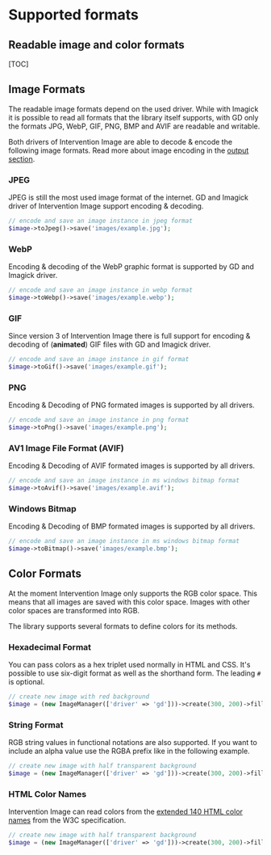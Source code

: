 # Supported formats
## Readable image and color formats

[TOC]

## Image Formats

The readable image formats depend on the used driver. While with Imagick it is
possible to read all formats that the library itself supports, with GD only the
formats JPG, WebP, GIF, PNG, BMP and AVIF are readable and writable.

Both drivers of Intervention Image are able to decode & encode the following
image formats. Read more about image encoding in the [output
section](/v3/basics/image-output).

### JPEG

JPEG is still the most used image format of the internet. GD and Imagick driver
of Intervention Image support encoding & decoding.

```php
// encode and save an image instance in jpeg format
$image->toJpeg()->save('images/example.jpg');
```

### WebP

Encoding & decoding of the WebP graphic format is supported by GD and Imagick
driver.

```php
// encode and save an image instance in webp format
$image->toWebp()->save('images/example.webp');
```

### GIF

Since version 3 of Intervention Image there is full support for encoding &
decoding of (**animated**) GIF files with GD and Imagick driver.

```php
// encode and save an image instance in gif format
$image->toGif()->save('images/example.gif');
```

### PNG

Encoding & Decoding of PNG formated images is supported by all drivers.

```php
// encode and save an image instance in png format
$image->toPng()->save('images/example.png');
```

### AV1 Image File Format (AVIF)

Encoding & Decoding of AVIF formated images is supported by all drivers.

```php
// encode and save an image instance in ms windows bitmap format
$image->toAvif()->save('images/example.avif');
```

### Windows Bitmap

Encoding & Decoding of BMP formated images is supported by all drivers.

```php
// encode and save an image instance in ms windows bitmap format
$image->toBitmap()->save('images/example.bmp');
```

## Color Formats

At the moment Intervention Image only supports the RGB color space. This means
that all images are saved with this color space. Images with other color
spaces are transformed into RGB. 

The library supports several formats to define colors for its methods.

### Hexadecimal Format

You can pass colors as a hex triplet used normally in HTML and CSS. It's
possible to use six-digit format as well as the shorthand form. The leading `#`
is optional.

```php
// create new image with red background
$image = (new ImageManager(['driver' => 'gd']))->create(300, 200)->fill('b53717');
```
### String Format

RGB string values in functional notations are also supported. If you want to
include an alpha value use the RGBA prefix like in the following example.

```php
// create new image with half transparent background
$image = (new ImageManager(['driver' => 'gd']))->create(300, 200)->fill('rgba(15, 20, 255, .5)');
```

### HTML Color Names

Intervention Image can read colors from the [extended 140 HTML color
names](https://en.wikipedia.org/wiki/Web_colors#HTML_color_names) from the W3C
specification.

```php
// create new image with half transparent background
$image = (new ImageManager(['driver' => 'gd']))->create(300, 200)->fill('steelblue');
```
